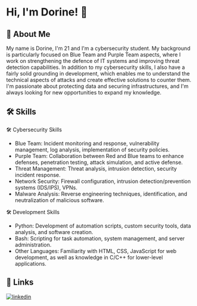 
# Hi, I'm Dorine! 👋


## 🚀 About Me
My name is Dorine, I'm 21 and I'm a cybersecurity student. My background is particularly focused on Blue Team and Purple Team aspects, where I work on strengthening the defence of IT systems and improving threat detection capabilities. In addition to my cybersecurity skills, I also have a fairly solid grounding in development, which enables me to understand the technical aspects of attacks and create effective solutions to counter them. I'm passionate about protecting data and securing infrastructures, and I'm always looking for new opportunities to expand my knowledge.


## 🛠 Skills
🛠 Cybersecurity Skills
- Blue Team: Incident monitoring and response, vulnerability management, log analysis, implementation of security policies.
- Purple Team: Collaboration between Red and Blue teams to enhance defenses, penetration testing, attack simulation, and active defense.
- Threat Management: Threat analysis, intrusion detection, security incident response.
- Network Security: Firewall configuration, intrusion detection/prevention systems (IDS/IPS), VPNs.
- Malware Analysis: Reverse engineering techniques, identification, and neutralization of malicious software.
  
🛠 Development Skills
- Python: Development of automation scripts, custom security tools, data analysis, and software creation.
- Bash: Scripting for task automation, system management, and server administration.
- Other Languages: Familiarity with HTML, CSS, JavaScript for web development, as well as knowledge in C/C++ for lower-level applications.

## 🔗 Links
[![linkedin](https://img.shields.io/badge/linkedin-0A66C2?style=for-the-badge&logo=linkedin&logoColor=white)](https://www.linkedin.com/in/dorine-butelle-8011b620a/)




